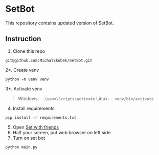 # SetBot
This repository contains updated version of SetBot. 

## Instruction
1. Clone this repo
```
git@github.com:MichalSkubek/SetBot.git
```
2*. Create venv
```
python -m venv venv
```
3*. Activate venv
>Windows:
>``` .\venv\Scripts\activate```
>Linux:
>```. venv/bin/activate```
4. Install requirements
```
pip install -r requirements.txt
```
5. Open [Set with friends](https://setwithfriends.com)
6. Half your screen, put web browser on left side
7. Turn on set bot
```
python main.py
```
